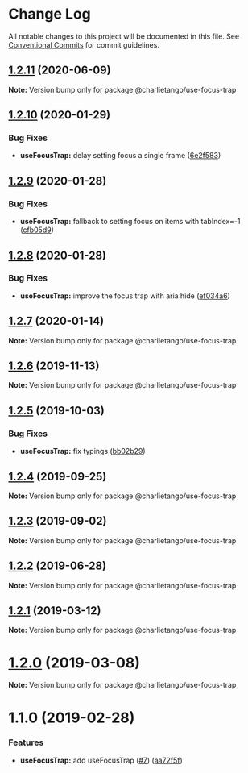 # Change Log

All notable changes to this project will be documented in this file.
See [Conventional Commits](https://conventionalcommits.org) for commit guidelines.

## [1.2.11](https://github.com/charlie-tango/hooks/compare/@charlietango/use-focus-trap@1.2.10...@charlietango/use-focus-trap@1.2.11) (2020-06-09)

**Note:** Version bump only for package @charlietango/use-focus-trap

## [1.2.10](https://github.com/charlie-tango/hooks/compare/@charlietango/use-focus-trap@1.2.9...@charlietango/use-focus-trap@1.2.10) (2020-01-29)

### Bug Fixes

- **useFocusTrap:** delay setting focus a single frame ([6e2f583](https://github.com/charlie-tango/hooks/commit/6e2f58307b30e235591baa70dcb98d1898476c46))

## [1.2.9](https://github.com/charlie-tango/hooks/compare/@charlietango/use-focus-trap@1.2.8...@charlietango/use-focus-trap@1.2.9) (2020-01-28)

### Bug Fixes

- **useFocusTrap:** fallback to setting focus on items with tabIndex=-1 ([cfb05d9](https://github.com/charlie-tango/hooks/commit/cfb05d9d6e6d5795180b732686d054e49ecd90fa))

## [1.2.8](https://github.com/charlie-tango/hooks/compare/@charlietango/use-focus-trap@1.2.7...@charlietango/use-focus-trap@1.2.8) (2020-01-28)

### Bug Fixes

- **useFocusTrap:** improve the focus trap with aria hide ([ef034a6](https://github.com/charlie-tango/hooks/commit/ef034a6c1c576a6d40cd04b3f84a78bf95f1582c))

## [1.2.7](https://github.com/charlie-tango/hooks/compare/@charlietango/use-focus-trap@1.2.6...@charlietango/use-focus-trap@1.2.7) (2020-01-14)

**Note:** Version bump only for package @charlietango/use-focus-trap

## [1.2.6](https://github.com/charlie-tango/hooks/compare/@charlietango/use-focus-trap@1.2.5...@charlietango/use-focus-trap@1.2.6) (2019-11-13)

**Note:** Version bump only for package @charlietango/use-focus-trap

## [1.2.5](https://github.com/charlie-tango/hooks/compare/@charlietango/use-focus-trap@1.2.4...@charlietango/use-focus-trap@1.2.5) (2019-10-03)

### Bug Fixes

- **useFocusTrap:** fix typings ([bb02b29](https://github.com/charlie-tango/hooks/commit/bb02b29))

## [1.2.4](https://github.com/charlie-tango/hooks/compare/@charlietango/use-focus-trap@1.2.3...@charlietango/use-focus-trap@1.2.4) (2019-09-25)

**Note:** Version bump only for package @charlietango/use-focus-trap

## [1.2.3](https://github.com/charlie-tango/hooks/compare/@charlietango/use-focus-trap@1.2.2...@charlietango/use-focus-trap@1.2.3) (2019-09-02)

**Note:** Version bump only for package @charlietango/use-focus-trap

## [1.2.2](https://github.com/charlie-tango/hooks/compare/@charlietango/use-focus-trap@1.2.1...@charlietango/use-focus-trap@1.2.2) (2019-06-28)

**Note:** Version bump only for package @charlietango/use-focus-trap

## [1.2.1](https://github.com/charlie-tango/hooks/compare/@charlietango/use-focus-trap@1.2.0...@charlietango/use-focus-trap@1.2.1) (2019-03-12)

**Note:** Version bump only for package @charlietango/use-focus-trap

# [1.2.0](https://github.com/charlie-tango/hooks/compare/@charlietango/use-focus-trap@1.1.0...@charlietango/use-focus-trap@1.2.0) (2019-03-08)

**Note:** Version bump only for package @charlietango/use-focus-trap

# 1.1.0 (2019-02-28)

### Features

- **useFocusTrap:** add useFocusTrap ([#7](https://github.com/charlie-tango/hooks/issues/7)) ([aa72f5f](https://github.com/charlie-tango/hooks/commit/aa72f5f))
